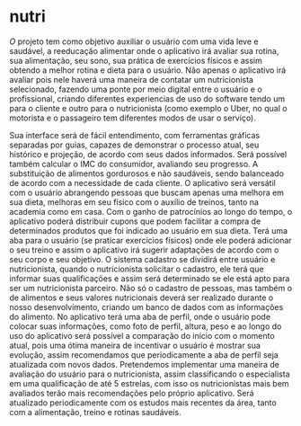 # nutri

*O* projeto tem como objetivo auxiliar o usuário com uma vida leve e saudável, a reeducação alimentar onde o aplicativo irá avaliar sua rotina, sua alimentação, seu sono, sua prática de exercícios físicos e assim obtendo a melhor rotina e dieta para o usuário. Não apenas o aplicativo irá avaliar pois nele haverá uma maneira de contatar um nutricionista selecionado, fazendo uma ponte por meio digital entre o usuário e o profissional, criando diferentes experiencias de uso do software tendo um para o cliente e outro para o nutricionista (como exemplo o Uber, no qual o motorista e o passageiro tem diferentes modos de usar o serviço).

Sua interface será de fácil entendimento, com ferramentas gráficas separadas por guias, capazes de demonstrar o processo atual, seu histórico e projeção, de acordo com seus dados informados. Será possível também calcular o IMC do consumidor, avaliando seu progresso. A substituição de alimentos gordurosos e não saudáveis, sendo balanceado de acordo com a necessidade de cada cliente.  O aplicativo será versátil com o usuário abrangendo pessoas que buscam apenas uma melhora em sua dieta, melhoras em seu físico com o auxílio de treinos, tanto na academia como em casa. Com o ganho de patrocínios ao longo do tempo, o aplicativo poderá distribuir cupons que podem facilitar a compra de determinados produtos que foi indicado ao usuário em sua dieta.
Terá uma aba para o usuário (se praticar exercícios físicos) onde ele poderá adicionar o seu treino e assim o aplicativo irá sugerir adaptações de acordo com o seu corpo e seu objetivo.
O sistema cadastro se dividirá entre usuário e nutricionista, quando o nutricionista solicitar o cadastro, ele terá que informar suas qualificações e assim será determinado se ele está apto para ser um nutricionista parceiro. Não só o cadastro de pessoas, mas também o de alimentos e seus valores nutricionais deverá ser realizado durante o nosso desenvolvimento, criando um banco de dados com as informações do alimento. No aplicativo terá uma aba de perfil, onde o usuário pode colocar suas informações, como foto de perfil, altura, peso e ao longo do uso do aplicativo será possível a comparação do início com o momento atual, pois uma ótima maneira de incentivar o usuário é mostrar sua evolução, assim recomendamos que periodicamente a aba de perfil seja atualizada com novos dados. Pretendemos implementar uma maneira de avaliação do usuário para o nutricionista, assim classificando o especialista em uma qualificação de até 5 estrelas, com isso os nutricionistas mais bem avaliados terão mais recomendações pelo próprio aplicativo.
Será atualizado periodicamente com os estudos mais recentes da área, tanto com a alimentação, treino e rotinas saudáveis.

